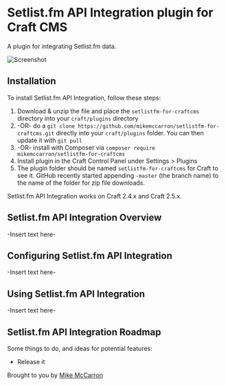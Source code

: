 # Setlist.fm API Integration plugin for Craft CMS

A plugin for integrating Setlist.fm data.

![Screenshot](resources/screenshots/plugin_logo.png)

## Installation

To install Setlist.fm API Integration, follow these steps:

1. Download & unzip the file and place the `setlistfm-for-craftcms` directory into your `craft/plugins` directory
2.  -OR- do a `git clone https://github.com/mikemccarron/setlistfm-for-craftcms.git` directly into your `craft/plugins` folder.  You can then update it with `git pull`
3.  -OR- install with Composer via `composer require mikemccarron/setlistfm-for-craftcms`
4. Install plugin in the Craft Control Panel under Settings > Plugins
5. The plugin folder should be named `setlistfm-for-craftcms` for Craft to see it.  GitHub recently started appending `-master` (the branch name) to the name of the folder for zip file downloads.

Setlist.fm API Integration works on Craft 2.4.x and Craft 2.5.x.

## Setlist.fm API Integration Overview

-Insert text here-

## Configuring Setlist.fm API Integration

-Insert text here-

## Using Setlist.fm API Integration

-Insert text here-

## Setlist.fm API Integration Roadmap

Some things to do, and ideas for potential features:

* Release it

Brought to you by [Mike McCarron](http://mikemccarron.com)
